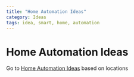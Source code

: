 ```yaml
---
title: "Home Automation Ideas"
category: Ideas
tags: idea, smart, home, automation
---
```

# Home Automation Ideas 

Go to [Home Automation Ideas](home_automation_ideas) based on locations
